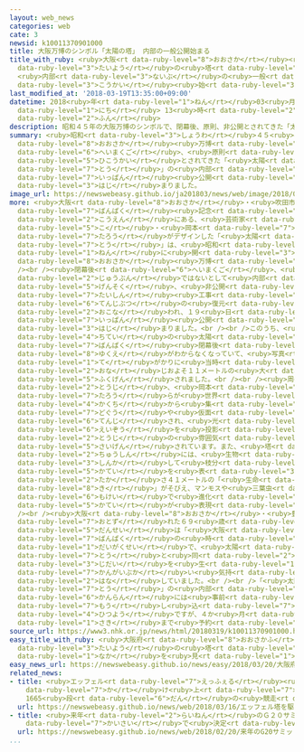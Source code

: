 ```yaml
---
layout: web_news
categories: web
cate: 3
newsid: k10011370901000
title: 大阪万博のシンボル「太陽の塔」 内部の一般公開始まる
title_with_ruby: <ruby>大阪<rt data-ruby-level="8">おおさか</rt></ruby><ruby>万博<rt data-ruby-level="7">ばんぱく</rt></ruby>のシンボル「<ruby>太陽<rt
  data-ruby-level="3">たいよう</rt></ruby>の<ruby>塔<rt data-ruby-level="7">とう</rt></ruby>」
  <ruby>内部<rt data-ruby-level="3">ないぶ</rt></ruby>の<ruby>一般<rt data-ruby-level="7">いっぱん</rt></ruby><ruby>公開<rt
  data-ruby-level="3">こうかい</rt></ruby><ruby>始<rt data-ruby-level="3">はじ</rt></ruby>まる
last_modified_at: '2018-03-19T13:35:00+09:00'
datetime: 2018<ruby>年<rt data-ruby-level="1">ねん</rt></ruby>03<ruby>月<rt data-ruby-level="1">がつ</rt></ruby>19<ruby>日<rt
  data-ruby-level="1">にち</rt></ruby> 13<ruby>時<rt data-ruby-level="2">じ</rt></ruby>35<ruby>分<rt
  data-ruby-level="2">ふん</rt></ruby>
description: 昭和４５年の大阪万博のシンボルで、閉幕後、原則、非公開とされてきた「太陽の塔」の内部の一般公開が始まりました。
summary: <ruby>昭和<rt data-ruby-level="3">しょうわ</rt></ruby>４５<ruby>年<rt data-ruby-level="1">ねん</rt></ruby>の<ruby>大阪<rt
  data-ruby-level="8">おおさか</rt></ruby><ruby>万博<rt data-ruby-level="7">ばんぱく</rt></ruby>のシンボルで、<ruby>閉幕後<rt
  data-ruby-level="6">へいまくご</rt></ruby>、<ruby>原則<rt data-ruby-level="5">げんそく</rt></ruby>、<ruby>非公開<rt
  data-ruby-level="5">ひこうかい</rt></ruby>とされてきた「<ruby>太陽<rt data-ruby-level="3">たいよう</rt></ruby>の<ruby>塔<rt
  data-ruby-level="7">とう</rt></ruby>」の<ruby>内部<rt data-ruby-level="3">ないぶ</rt></ruby>の<ruby>一般<rt
  data-ruby-level="7">いっぱん</rt></ruby><ruby>公開<rt data-ruby-level="3">こうかい</rt></ruby>が<ruby>始<rt
  data-ruby-level="3">はじ</rt></ruby>まりました。
image_url: https://newswebeasy.github.io/ja201803/news/web/image/2018/03/19/K10011370901_1803191350_1803191352_01_02.jpg
more: <ruby>大阪<rt data-ruby-level="8">おおさか</rt></ruby>・<ruby>吹田市<rt data-ruby-level="7">すいたし</rt></ruby>の<ruby>万博<rt
  data-ruby-level="7">ばんぱく</rt></ruby><ruby>記念<rt data-ruby-level="4">きねん</rt></ruby><ruby>公園<rt
  data-ruby-level="2">こうえん</rt></ruby>にある、<ruby>芸術家<rt data-ruby-level="5">げいじゅつか</rt></ruby>の<ruby>故<rt
  data-ruby-level="5">こ</rt></ruby>・<ruby>岡本<rt data-ruby-level="7">おかもと</rt></ruby><ruby>太郎<rt
  data-ruby-level="7">たろう</rt></ruby>がデザインした「<ruby>太陽<rt data-ruby-level="3">たいよう</rt></ruby>の<ruby>塔<rt
  data-ruby-level="7">とう</rt></ruby>」は、<ruby>昭和<rt data-ruby-level="3">しょうわ</rt></ruby>４５<ruby>年<rt
  data-ruby-level="1">ねん</rt></ruby>に<ruby>開<rt data-ruby-level="3">ひら</rt></ruby>かれた<ruby>大阪<rt
  data-ruby-level="8">おおさか</rt></ruby><ruby>万博<rt data-ruby-level="7">ばんぱく</rt></ruby>のシンボルとされました。<br
  /><br /><ruby>閉幕後<rt data-ruby-level="6">へいまくご</rt></ruby>、<ruby>耐震性<rt data-ruby-level="7">たいしんせい</rt></ruby>が<ruby>十分<rt
  data-ruby-level="2">じゅうぶん</rt></ruby>ではないとして<ruby>内部<rt data-ruby-level="3">ないぶ</rt></ruby>は<ruby>原則<rt
  data-ruby-level="5">げんそく</rt></ruby>、<ruby>非公開<rt data-ruby-level="5">ひこうかい</rt></ruby>でしたが、<ruby>耐震<rt
  data-ruby-level="7">たいしん</rt></ruby><ruby>工事<rt data-ruby-level="3">こうじ</rt></ruby>や<ruby>展示物<rt
  data-ruby-level="6">てんじぶつ</rt></ruby>の<ruby>復元<rt data-ruby-level="5">ふくげん</rt></ruby>が<ruby>行<rt
  data-ruby-level="2">おこな</rt></ruby>われ、１９<ruby>日<rt data-ruby-level="1">にち</rt></ruby>から<ruby>一般<rt
  data-ruby-level="7">いっぱん</rt></ruby><ruby>公開<rt data-ruby-level="3">こうかい</rt></ruby>が<ruby>始<rt
  data-ruby-level="3">はじ</rt></ruby>まりました。<br /><br />このうち、<ruby>巨大<rt data-ruby-level="7">きょだい</rt></ruby>なオブジェ「<ruby>地底<rt
  data-ruby-level="4">ちてい</rt></ruby>の<ruby>太陽<rt data-ruby-level="3">たいよう</rt></ruby>」は、<ruby>万博<rt
  data-ruby-level="7">ばんぱく</rt></ruby><ruby>閉幕後<rt data-ruby-level="6">へいまくご</rt></ruby>に<ruby>行方<rt
  data-ruby-level="8">ゆくえ</rt></ruby>がわからなくなっていて、<ruby>写真<rt data-ruby-level="3">しゃしん</rt></ruby>などを<ruby>手<rt
  data-ruby-level="1">て</rt></ruby>がかりに<ruby>当時<rt data-ruby-level="2">とうじ</rt></ruby>と<ruby>同<rt
  data-ruby-level="2">おな</rt></ruby>じおよそ１１メートルの<ruby>大<rt data-ruby-level="1">おお</rt></ruby>きさで<ruby>復元<rt
  data-ruby-level="5">ふくげん</rt></ruby>されました。<br /><br /><ruby>周<rt data-ruby-level="4">まわ</rt></ruby>りには、<ruby>当時<rt
  data-ruby-level="2">とうじ</rt></ruby>、<ruby>岡本<rt data-ruby-level="7">おかもと</rt></ruby><ruby>太郎<rt
  data-ruby-level="7">たろう</rt></ruby>らが<ruby>世界<rt data-ruby-level="3">せかい</rt></ruby><ruby>各地<rt
  data-ruby-level="4">かくち</rt></ruby>から<ruby>集<rt data-ruby-level="3">あつ</rt></ruby>めたという<ruby>土偶<rt
  data-ruby-level="7">どぐう</rt></ruby>や<ruby>仮面<rt data-ruby-level="5">かめん</rt></ruby>などが<ruby>展示<rt
  data-ruby-level="6">てんじ</rt></ruby>され、<ruby>光<rt data-ruby-level="2">ひかり</rt></ruby>や<ruby>映像<rt
  data-ruby-level="6">えいぞう</rt></ruby>を<ruby>投影<rt data-ruby-level="7">とうえい</rt></ruby>して<ruby>当時<rt
  data-ruby-level="2">とうじ</rt></ruby>の<ruby>雰囲気<rt data-ruby-level="7">ふんいき</rt></ruby>が<ruby>再現<rt
  data-ruby-level="5">さいげん</rt></ruby>されています。また、<ruby>塔<rt data-ruby-level="7">とう</rt></ruby>の<ruby>中心<rt
  data-ruby-level="2">ちゅうしん</rt></ruby>には、<ruby>生物<rt data-ruby-level="3">せいぶつ</rt></ruby>が<ruby>進化<rt
  data-ruby-level="3">しんか</rt></ruby>して<ruby>枝分<rt data-ruby-level="5">えだわ</rt></ruby>かれしていく<ruby>過程<rt
  data-ruby-level="5">かてい</rt></ruby>を<ruby>表<rt data-ruby-level="3">あらわ</rt></ruby>した<ruby>高<rt
  data-ruby-level="2">たか</rt></ruby>さ４１メートルの「<ruby>生命<rt data-ruby-level="3">せいめい</rt></ruby>の<ruby>樹<rt
  data-ruby-level="8">き</rt></ruby>」がそびえ、マンモスや<ruby>三葉虫<rt data-ruby-level="3">さんようちゅう</rt></ruby>などの<ruby>模型<rt
  data-ruby-level="6">もけい</rt></ruby>で<ruby>進化<rt data-ruby-level="3">しんか</rt></ruby>の<ruby>過程<rt
  data-ruby-level="5">かてい</rt></ruby>が<ruby>表現<rt data-ruby-level="5">ひょうげん</rt></ruby>されています。<br
  /><br /><ruby>大阪<rt data-ruby-level="8">おおさか</rt></ruby>・<ruby>豊中市<rt data-ruby-level="8">とよなかし</rt></ruby>から<ruby>訪<rt
  data-ruby-level="7">おとず</rt></ruby>れた６９<ruby>歳<rt data-ruby-level="7">さい</rt></ruby>の<ruby>男性<rt
  data-ruby-level="5">だんせい</rt></ruby>は「<ruby>大阪<rt data-ruby-level="8">おおさか</rt></ruby><ruby>万博<rt
  data-ruby-level="7">ばんぱく</rt></ruby>の<ruby>時<rt data-ruby-level="2">とき</rt></ruby>は<ruby>大学生<rt
  data-ruby-level="1">だいがくせい</rt></ruby>で、<ruby>太陽<rt data-ruby-level="3">たいよう</rt></ruby>の<ruby>塔<rt
  data-ruby-level="7">とう</rt></ruby>と<ruby>同<rt data-ruby-level="2">おな</rt></ruby>じ<ruby>時代<rt
  data-ruby-level="3">じだい</rt></ruby>を<ruby>生<rt data-ruby-level="1">い</rt></ruby>きてきたんだなと<ruby>感慨深<rt
  data-ruby-level="7">かんがいぶか</rt></ruby>い<ruby>気持<rt data-ruby-level="3">きも</rt></ruby>ちです」と<ruby>話<rt
  data-ruby-level="2">はな</rt></ruby>していました。<br /><br />「<ruby>太陽<rt data-ruby-level="3">たいよう</rt></ruby>の<ruby>塔<rt
  data-ruby-level="7">とう</rt></ruby>」の<ruby>内部<rt data-ruby-level="3">ないぶ</rt></ruby>の<ruby>観覧<rt
  data-ruby-level="6">かんらん</rt></ruby>には<ruby>事前<rt data-ruby-level="3">じぜん</rt></ruby>の<ruby>申<rt
  data-ruby-level="7">もう</rt></ruby>し<ruby>込<rt data-ruby-level="7">こ</rt></ruby>みが<ruby>必要<rt
  data-ruby-level="4">ひつよう</rt></ruby>ですが、４か<ruby>月<rt data-ruby-level="1">げつ</rt></ruby><ruby>先<rt
  data-ruby-level="1">さき</rt></ruby>まで<ruby>予約<rt data-ruby-level="4">よやく</rt></ruby>でいっぱいだということです。
source_url: https://www3.nhk.or.jp/news/html/20180319/k10011370901000.html
easy_title_with_ruby: <ruby>大阪府<rt data-ruby-level="8">おおさかふ</rt></ruby> 「<ruby>太陽<rt
  data-ruby-level="3">たいよう</rt></ruby>の<ruby>塔<rt data-ruby-level="7">とう</rt></ruby>」の<ruby>中<rt
  data-ruby-level="1">なか</rt></ruby>を<ruby>見<rt data-ruby-level="1">み</rt></ruby>ることができるようになる
easy_news_url: https://newswebeasy.github.io/news/easy/2018/03/20/大阪府-太陽の塔の中を見ることができるようになる
related_news:
- title: <ruby>エッフェル<rt data-ruby-level="7">えっふぇる</rt></ruby><ruby>塔<rt data-ruby-level="7">とう</rt></ruby>を<ruby>駆<rt
    data-ruby-level="7">か</rt></ruby>け<ruby>上<rt data-ruby-level="7">あ</rt></ruby>がる
    1665<ruby>段<rt data-ruby-level="6">だん</rt></ruby>の<ruby>競走<rt data-ruby-level="4">きょうそう</rt></ruby>
  url: https://newswebeasy.github.io/news/web/2018/03/16/エッフェル塔を駆け上がる-1665段の競走
- title: <ruby>来年<rt data-ruby-level="2">らいねん</rt></ruby>のＧ２０サミット <ruby>大阪<rt data-ruby-level="8">おおさか</rt></ruby><ruby>開催<rt
    data-ruby-level="7">かいさい</rt></ruby>で<ruby>決定<rt data-ruby-level="3">けってい</rt></ruby>
  url: https://newswebeasy.github.io/news/web/2018/02/20/来年のG20サミット-大阪開催で決定
...
```


